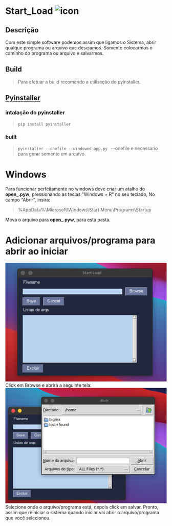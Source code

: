 # Start_Load ![icon](32.ico)
## Descrição 
Com este simple software podemos assim que ligamos o Sistema, abrir qualque programa ou arquivo que desejamos. Somente colocarmos o caminho do programa ou arquivo e salvarmos.
## Build 
>Para efetuar a build recomendo a utilisação do pyinstaller.

## [Pyinstaller ](https://pyinstaller.readthedocs.io/en/v4.0/installation.html)
### intalação do pyinstaller 
>```pip install pyinstaller```
### built 
>```pyinstaller --onefile --windowed app.py ```
--onefile e necessario para gerar somente um arquivo.

# Windows
Para funcionar perfeitamente no windows deve criar um atalho do **open_.pyw**, 
pressionando as teclas "Windows + R" no seu teclado, No campo "Abrir", insira:
>%AppData%\Microsoft\Windows\Start Menu\Programs\Startup 

Mova o arquivo para **open_.pyw**, para esta pasta.

# Adicionar arquivos/programa para abrir ao iniciar
![wind01.png](img/wind01.png)
Click em Browse e abrirá a seguinte tela:
![wind02.png](img/wind02.png)
Selecione onde o arquivo/programa está, depois click em salvar. Pronto, assim que reiniciar o sistema quando iniciar vai abrir o arquivo/programa que você selecionou.